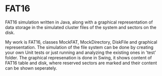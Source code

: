 # FAT16
FAT16 simulation written in Java, along with a graphical representation of data storage in the simulated cluster files of the system and sectors on the disk.

My work is FAT16, classes MockFAT, MockDirectory, DiskFile and graphical representation. 
The simulation of the file system can be done by creating your own Unit tests or just running and analyzing the existing ones in 'test' folder.
The graphical represenation is done in Swing, it shows content of FAT16 table and disk, where reserved sectors are marked and their content can be shown seperately.
